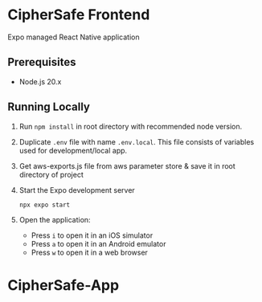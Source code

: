 # CipherSafe Frontend

Expo managed React Native application

## Prerequisites

- Node.js 20.x

## Running Locally

1. Run `npm install` in root directory with recommended node version.
2. Duplicate `.env` file with name `.env.local`. This file consists of variables used for development/local app.
3. Get aws-exports.js file from aws parameter store & save it in root directory of project
4. Start the Expo development server

    ```sh
    npx expo start
    ```

5. Open the application:
    - Press `i` to open it in an iOS simulator
    - Press `a` to open it in an Android emulator
    - Press `w` to open it in a web browser
# CipherSafe-App
